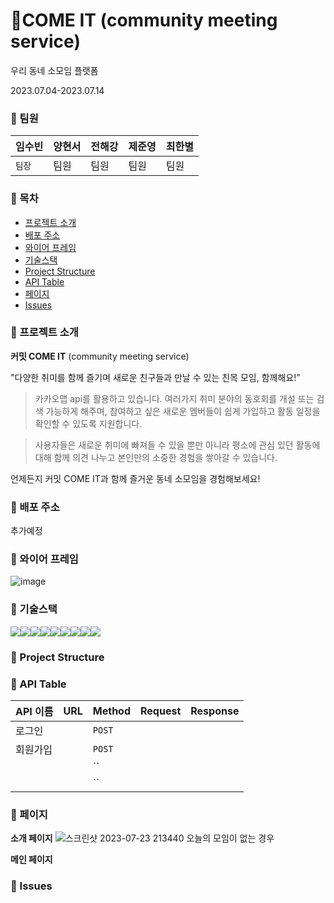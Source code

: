 # 🌈COME IT (community meeting service)

우리 동네 소모임 플랫폼

2023.07.04-2023.07.14

### 🧷 팀원

| 임수빈 | 양현서 | 전해강 | 제준영 | 최한별 |
| ------ | ------ | ------ | ------ | ------ |
| `팀장` | 팀원   | 팀원   | 팀원   | 팀원   |

### 🧷 목차

- [프로젝트 소개](#프로젝트-소개)
- [배포 주소](#배포-주소)
- [와이어 프레임](#와이어-프레임)
- [기술스택](#기술스택)
- [Project Structure](#project-structure)
- [API Table](#api-table)
- [페이지](#페이지)
- [Issues](#issues)

### 🧷 프로젝트 소개

**커밋 COME IT** (community meeting service)

"다양한 취미를 함께 즐기며 새로운 친구들과 만날 수 있는 친목 모임, 함께해요!”

> 카카오맵 api를 활용하고 있습니다. 여러가지 취미 분야의 동호회를 개설 또는 검색 가능하게 해주며, 참여하고 싶은 새로운 멤버들이 쉽게 가입하고 활동 일정을 확인할 수 있도록 지원합니다.

> 사용자들은 새로운 취미에 빠져들 수 있을 뿐만 아니라 평소에 관심 있던 활동에 대해 함께 의견 나누고 본인만의 소중한 경험을 쌓아갈 수 있습니다.

언제든지 커밋 COME IT과 함께 즐거운 동네 소모임을 경험해보세요!

### 🧷 배포 주소

추가예정

### 🧷 와이어 프레임

![image](https://github.com/HyunseoY/bamboo-community/assets/130683029/ac6cd8d0-3699-44f7-9685-c77497f4975a)

### 🧷 기술스택

<img src="https://img.shields.io/badge/html-E34F26?style=for-the-badge&logo=html5&logoColor=white"><img src="https://img.shields.io/badge/javascript-F7DF1E?style=for-the-badge&logo=javascript&logoColor=white"><img src="https://img.shields.io/badge/react-61DAFB?style=for-the-badge&logo=react&logoColor=white"><img src="https://img.shields.io/badge/reactquery-FF4154?style=for-the-badge&logo=reactquery&logoColor=white"><img src="https://img.shields.io/badge/redux-764ABC?style=for-the-badge&logo=redux&logoColor=white"><img src="https://img.shields.io/badge/styledcomponents-DB7093?style=for-the-badge&logo=styledcomponents&logoColor=white"><img src="https://img.shields.io/badge/firebase-FFCA28?style=for-the-badge&logo=firebase&logoColor=white"><img src="https://img.shields.io/badge/axios-5A29E4?style=for-the-badge&logo=axios&logoColor=white"><img src="https://img.shields.io/badge/kakaomap-FFCD00?style=for-the-badge&logo=kakao&logoColor=white">

### 🧷 Project Structure

### 🧷 API Table

| API 이름 | URL | Method | Request | Response |
| -------- | --- | ------ | ------- | -------- |
| 로그인   |     | `POST` |         |          |
| 회원가입 |     | `POST` |         |          |
|          |     | ``     |         |          |
|          |     | ``     |         |          |

### 🧷 페이지

**소개 페이지**
![스크린샷 2023-07-23 213440](https://github.com/setItUpLater/comeit/assets/130683029/93d2661b-a6b5-474a-a63e-e96b717a9472)
오늘의 모임이 없는 경우

**메인 페이지**

### 🧷 Issues
